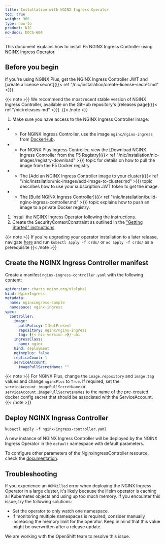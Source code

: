 ```yaml
---
title: Installation with NGINX Ingress Operator
toc: true
weight: 300
type: how-to
product: NIC
nd-docs: DOCS-604
---
```


This document explains how to install F5 NGINX Ingress Controller using NGINX Ingress Operator.

## Before you begin

If you're using NGINX Plus, get the NGINX Ingress Controller JWT and [create a license secret]({{< ref "/nic/installation/create-license-secret.md" >}}).

{{< note >}} We recommend the most recent stable version of NGINX Ingress Controller, available on the GitHub repository's [releases page]({{< ref "/nic/releases.md" >}}). {{< /note >}}

1. Make sure you have access to the NGINX Ingress Controller image:
- - For NGINX Ingress Controller, use the image `nginx/nginx-ingress` from [DockerHub](https://hub.docker.com/r/nginx/nginx-ingress).
- - For NGINX Plus Ingress Controller, view the [Download NGINX Ingress Controller from the F5 Registry]({{< ref "/nic/installation/nic-images/registry-download" >}}) topic for details on how to pull the image from the F5 Docker registry.
- - The [Add an NGINX Ingress Controller image to your cluster]({{< ref "/nic/installation/nic-images/add-image-to-cluster.md" >}}) topic describes how to use your subscription JWT token to get the image.
- - The [Build NGINX Ingress Controller]({{< ref "/nic/installation/build-nginx-ingress-controller.md" >}}) topic explains how to push an image to a private Docker registry.
1. Install the NGINX Ingress Operator following the [instructions](https://github.com/nginx/nginx-ingress-helm-operator/blob/main/docs/installation.md).
1. Create the SecurityContextConstraint as outlined in the ["Getting Started" instructions](https://github.com/nginx/nginx-ingress-helm-operator/blob/main/README.md#getting-started).

{{< note >}} If you're upgrading your operator installation to a later release, navigate [here](https://github.com/nginx/nginx-ingress-helm-operator/blob/main/helm-charts/nginx-ingress) and run `kubectl apply -f crds/` or `oc apply -f crds/` as a prerequisite {{< /note >}}

## Create the NGINX Ingress Controller manifest

Create a manifest `nginx-ingress-controller.yaml` with the following content:

```yaml
apiVersion: charts.nginx.org/v1alpha1
kind: NginxIngress
metadata:
  name: nginxingress-sample
  namespace: nginx-ingress
spec:
  controller:
    image:
      pullPolicy: IfNotPresent
      repository: nginx/nginx-ingress
      tag: {{< nic-version >}}-ubi
    ingressClass:
      name: nginx
    kind: deployment
    nginxplus: false
    replicaCount: 1
    serviceAccount:
      imagePullSecretName: ""
```

{{< note >}} For NGINX Plus, change the `image.repository` and `image.tag` values and change `nginxPlus` to `True`. If required, set the `serviceAccount.imagePullSecretName` or `serviceAccount.imagePullSecretsNames` to the name of the pre-created docker config secret that should be associated with the ServiceAccount. {{< /note >}}

## Deploy NGINX Ingress Controller

```shell
kubectl apply -f nginx-ingress-controller.yaml
```

A new instance of NGINX Ingress Controller will be deployed by the NGINX Ingress Operator in the `default` namespace with default parameters.

To configure other parameters of the NginxIngressController resource, check the [documentation](https://github.com/nginx/nginx-ingress-helm-operator/blob/main/docs/nginx-ingress-controller.md).

## Troubleshooting

If you experience an `OOMkilled` error when deploying the NGINX Ingress Operator in a large cluster, it's likely because the Helm operator is caching all Kubernetes objects and using up too much memory. If you encounter this issue, try the following solutions:

- Set the operator to only watch one namespace.
- If monitoring multiple namespaces is required, consider manually increasing the memory limit for the operator. Keep in mind that this value might be overwritten after a release update.

We are working with the OpenShift team to resolve this issue.
